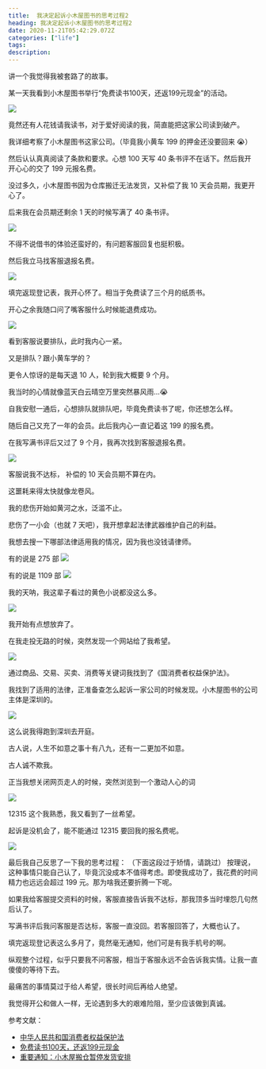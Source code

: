 ```yaml
---
title:  我决定起诉小木屋图书的思考过程2
heading: 我决定起诉小木屋图书的思考过程2
date: 2020-11-21T05:42:29.072Z
categories: ["life"]
tags: 
description: 
---
```


讲一个我觉得我被套路了的故事。

某一天我看到小木屋图书举行“免费读书100天，还返199元现金”的活动。

![](https://gitee.com/smile365/blogimg/raw/master/sxy91/1605937823961.png)

竟然还有人花钱请我读书，对于爱好阅读的我，简直能把这家公司读到破产。


我详细考察了小木屋图书这家公司。（毕竟我小黄车 199 的押金还没要回来 😭）

然后认认真真阅读了条款和要求。心想 100 天写 40 条书评不在话下。然后我开开心心的交了 199 元报名费。

没过多久，小木屋图书因为仓库搬迁无法发货，又补偿了我 10 天会员期，我更开心了。

后来我在会员期还剩余 1 天的时候写满了 40 条书评。

![](https://gitee.com/smile365/blogimg/raw/master/sxy91/1605938035625.png)

不得不说借书的体验还蛮好的，有问题客服回复也挺积极。

然后我立马找客服退报名费。

![](https://gitee.com/smile365/blogimg/raw/master/sxy91/1605938298403.png)

填完返现登记表，我开心怀了。相当于免费读了三个月的纸质书。

开心之余我随口问了嘴客服什么时候能退费成功。

![](https://gitee.com/smile365/blogimg/raw/master/sxy91/1605938406103.png)

看到客服说要排队，此时我内心一紧。

又是排队？跟小黄车学的？

更令人惊讶的是每天退 10 人，轮到我大概要 9 个月。


我当时的心情就像蓝天白云晴空万里突然暴风雨...😭

自我安慰一通后，心想排队就排队吧，毕竟免费读书了呢，你还想怎么样。

随后自己又充了一年的会员。此后我内心一直记着这 199 的报名费。


在我写满书评后又过了 9 个月，我再次找到客服退报名费。

![](https://gitee.com/smile365/blogimg/raw/master/sxy91/1605939217677.png)

客服说我不达标， 补偿的 10 天会员期不算在内。

这噩耗来得太快就像龙卷风。

我的悲伤开始如黄河之水，泛滥不止。


悲伤了一小会（也就 7 天吧），我开想拿起法律武器维护自己的利益。

我想去搜一下哪部法律适用我的情况，因为我也没钱请律师。

有的说是 275 部
![](https://gitee.com/smile365/blogimg/raw/master/sxy91/1605939662441.png)

有的说是 1109 部
![](https://gitee.com/smile365/blogimg/raw/master/sxy91/1605939639969.png)

我的天呐，我这辈子看过的黄色小说都没这么多。

![](https://gitee.com/smile365/blogimg/raw/master/sxy91/1605939781070.png)

我开始有点想放弃了。

在我走投无路的时候，突然发现一个网站给了我希望。

![](https://gitee.com/smile365/blogimg/raw/master/sxy91/1605940019189.png)

通过商品、交易、买卖、消费等关键词我找到了《国消费者权益保护法》。

我找到了适用的法律，正准备查怎么起诉一家公司的时候发现。小木屋图书的公司主体是深圳的。

![](https://gitee.com/smile365/blogimg/raw/master/sxy91/1605940459696.png)

这么说我得跑到深圳去开庭。

古人说，人生不如意之事十有八九，还有一二更加不如意。

古人诚不欺我。

正当我想关闭网页走人的时候，突然浏览到一个激动人心的词

![](https://gitee.com/smile365/blogimg/raw/master/sxy91/1605940738355.png)

12315 这个我熟悉，我又看到了一丝希望。

起诉是没机会了，能不能通过 12315 要回我的报名费呢。

![](https://gitee.com/smile365/blogimg/raw/master/sxy91/1605940959859.png)


最后我自己反思了一下我的思考过程：
（下面这段过于矫情，请跳过）
按理说，这种事情只能自己认了，毕竟沉没成本不值得考虑。即使我成功了，我花费的时间精力也远远会超过 199 元。那为啥我还要折腾一下呢。

如果我给客服提交资料的时候，客服直接告诉我不达标，那我顶多当时埋怨几句然后认了。

写满书评后我问客服是否达标，客服一直没回。若客服回答了，大概也认了。

填完返现登记表这么多月了，竟然毫无通知，他们可是有我手机号的啊。

纵观整个过程，似乎只要我不问客服，相当于客服永远不会告诉我实情。让我一直傻傻的等待下去。

最痛苦的事情莫过于给人希望，很长时间后再给人绝望。

我觉得开公和做人一样，无论遇到多大的艰难险阻，至少应该做到真诚。


参考文献：  
- [中华人民共和国消费者权益保护法](http://search.chinalaw.gov.cn/law/searchTitleDetail?LawID=333177&Query=%E6%B6%88%E8%B4%B9%E8%80%85&IsExact=)
- [免费读书100天，还返199元现金](https://mp.weixin.qq.com/s/HokczKiYlAwmm7mELhdJaw)
- [重要通知：小木屋搬仓暂停发货安排](https://mp.weixin.qq.com/s/EPckVnPdzupkFel2yBjNpg)